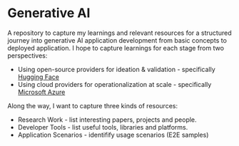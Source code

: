 # Generative AI

A repository to capture my learnings and relevant resources for a structured journey into generative AI application development from basic concepts to deployed application. I hope to capture learnings for each stage from two perspectives:
 - Using open-source providers for ideation & validation - specifically [Hugging Face](https://huggingface.co)
 - Using cloud providers for operationalization at scale - specifically [Microsoft Azure](https://azure.microsoft.com)

Along the way, I want to capture three kinds of resources:
 - Research Work - list interesting papers, projects and people.
 - Developer Tools - list useful tools, libraries and platforms.
 - Application Scenarios - identifify usage scenarios (E2E samples)
